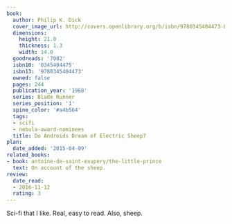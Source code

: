 ```yaml
---
book:
  author: Philip K. Dick
  cover_image_url: http://covers.openlibrary.org/b/isbn/9780345404473-L.jpg
  dimensions:
    height: 21.0
    thickness: 1.3
    width: 14.0
  goodreads: '7082'
  isbn10: '0345404475'
  isbn13: '9780345404473'
  owned: false
  pages: 244
  publication_year: '1968'
  series: Blade Runner
  series_position: '1'
  spine_color: '#a4b564'
  tags:
  - scifi
  - nebula-award-nominees
  title: Do Androids Dream of Electric Sheep?
plan:
  date_added: '2015-04-09'
related_books:
- book: antoine-de-saint-exupery/the-little-prince
  text: On account of the sheep.
review:
  date_read:
  - 2016-11-12
  rating: 3
---
```


Sci-fi that I like. Real, easy to read. Also, sheep.
